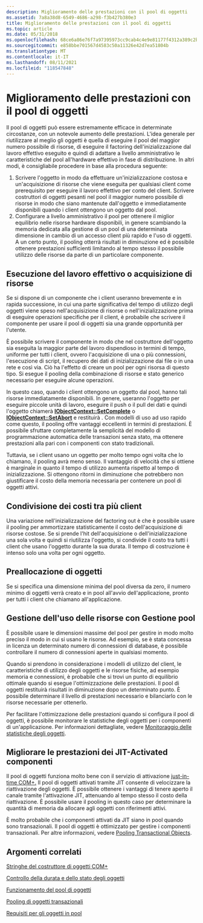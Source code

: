 ```yaml
---
description: Miglioramento delle prestazioni con il pool di oggetti
ms.assetid: 7a8a38d8-6549-4686-a298-f3b427b380e3
title: Miglioramento delle prestazioni con il pool di oggetti
ms.topic: article
ms.date: 05/31/2018
ms.openlocfilehash: 68ce6a86e76f7a97395973cc9cab4c4e9e81177f4312a389c2b01ec2d88eb7a8
ms.sourcegitcommit: e858bbe701567d4583c50a11326e42d7ea51804b
ms.translationtype: MT
ms.contentlocale: it-IT
ms.lasthandoff: 08/11/2021
ms.locfileid: "118547848"
---
```

# <a name="improving-performance-with-object-pooling"></a>Miglioramento delle prestazioni con il pool di oggetti

Il pool di oggetti può essere estremamente efficace in determinate circostanze, con un notevole aumento delle prestazioni. L'idea generale per riutilizzare al meglio gli oggetti è quella di eseguire il pool del maggior numero possibile di risorse, di eseguire il factoring dell'inizializzazione dal lavoro effettivo eseguito e quindi di adattare a livello amministrativo le caratteristiche del pool all'hardware effettivo in fase di distribuzione. In altri modi, è consigliabile procedere in base alla procedura seguente:

1.  Scrivere l'oggetto in modo da effettuare un'inizializzazione costosa e un'acquisizione di risorse che viene eseguita per qualsiasi client come prerequisito per eseguire il lavoro effettivo per conto del client. Scrivere costruttori di oggetti pesanti nel pool il maggior numero possibile di risorse in modo che siano mantenute dall'oggetto e immediatamente disponibili quando i client ottengono un oggetto dal pool.
2.  Configurare a livello amministrativo il pool per ottenere il miglior equilibrio nelle risorse hardware disponibili, in genere scambiando la memoria dedicata alla gestione di un pool di una determinata dimensione in cambio di un accesso client più rapido e l'uso di oggetti. A un certo punto, il pooling otterrà risultati in diminuzione ed è possibile ottenere prestazioni sufficienti limitando al tempo stesso il possibile utilizzo delle risorse da parte di un particolare componente.

## <a name="doing-actual-work-or-acquiring-resources"></a>Esecuzione del lavoro effettivo o acquisizione di risorse

Se si dispone di un componente che i client useranno brevemente e in rapida successione, in cui una parte significativa del tempo di utilizzo degli oggetti viene speso nell'acquisizione di risorse o nell'inizializzazione prima di eseguire operazioni specifiche per il client, è probabile che scrivere il componente per usare il pool di oggetti sia una grande opportunità per l'utente.

È possibile scrivere il componente in modo che nel costruttore dell'oggetto sia eseguita la maggior parte del lavoro dispendioso in termini di tempo, uniforme per tutti i client, ovvero l'acquisizione di una o più connessioni, l'esecuzione di script, il recupero dei dati di inizializzazione dai file o in una rete e così via. Ciò ha l'effetto di creare un pool per ogni risorsa di questo tipo. Si esegue il pooling della combinazione di risorse e stato generico necessario per eseguire alcune operazioni.

In questo caso, quando i client ottengono un oggetto dal pool, hanno tali risorse immediatamente disponibili. In genere, useranno l'oggetto per eseguire piccole unità di lavoro, eseguire il push o il pull dei dati e quindi l'oggetto chiamerà [**IObjectContext::SetComplete**](/windows/desktop/api/ComSvcs/nf-comsvcs-iobjectcontext-setcomplete) o [**IObjectContext::SetAbort**](/windows/desktop/api/ComSvcs/nf-comsvcs-iobjectcontext-setabort) e restituirà . Con modelli di uso ad uso rapido come questo, il pooling offre vantaggi eccellenti in termini di prestazioni. È possibile sfruttare completamente la semplicità del modello di programmazione automatica delle transazioni senza stato, ma ottenere prestazioni alla pari con i componenti con stato tradizionali.

Tuttavia, se i client usano un oggetto per molto tempo ogni volta che lo chiamano, il pooling avrà meno senso. Il vantaggio di velocità che si ottiene è marginale in quanto il tempo di utilizzo aumenta rispetto al tempo di inizializzazione. Si ottengono ritorni in diminuzione che potrebbero non giustificare il costo della memoria necessaria per contenere un pool di oggetti attivi.

## <a name="sharing-cost-across-multiple-clients"></a>Condivisione dei costi tra più client

Una variazione nell'inizializzazione del factoring out è che è possibile usare il pooling per ammortizzare statisticamente il costo dell'acquisizione di risorse costose. Se si prende l'hit dell'acquisizione o dell'inizializzazione una sola volta e quindi si riutilizza l'oggetto, si condivide il costo tra tutti i client che usano l'oggetto durante la sua durata. Il tempo di costruzione è intenso solo una volta per ogni oggetto.

## <a name="preallocating-objects"></a>Preallocazione di oggetti

Se si specifica una dimensione minima del pool diversa da zero, il numero minimo di oggetti verrà creato e in pool all'avvio dell'applicazione, pronto per tutti i client che chiamano all'applicazione.

## <a name="governing-resource-use-with-pool-management"></a>Gestione dell'uso delle risorse con Gestione pool

È possibile usare le dimensioni massime del pool per gestire in modo molto preciso il modo in cui si usano le risorse. Ad esempio, se è stata concessa in licenza un determinato numero di connessioni di database, è possibile controllare il numero di connessioni aperte in qualsiasi momento.

Quando si prendono in considerazione i modelli di utilizzo del client, le caratteristiche di utilizzo degli oggetti e le risorse fisiche, ad esempio memoria e connessioni, è probabile che si trovi un punto di equilibrio ottimale quando si esegue l'ottimizzazione delle prestazioni. Il pool di oggetti restituirà risultati in diminuzione dopo un determinato punto. È possibile determinare il livello di prestazioni necessario e bilanciarlo con le risorse necessarie per ottenerlo.

Per facilitare l'ottimizzazione delle prestazioni quando si configura il pool di oggetti, è possibile monitorare le statistiche degli oggetti per i componenti di un'applicazione. Per informazioni dettagliate, vedere [Monitoraggio delle statistiche degli oggetti](monitoring-object-statistics.md).

## <a name="improve-performance-of-jit-activated-components"></a>Migliorare le prestazioni dei JIT-Activated componenti

Il pool di oggetti funziona molto bene con il servizio di attivazione [just-in-time COM+.](com--just-in-time-activation.md) Il pool di oggetti attivati tramite JIT consente di velocizzare la riattivazione degli oggetti. È possibile ottenere i vantaggi di tenere aperto il canale tramite l'attivazione JIT, attenuando al tempo stesso il costo della riattivazione. È possibile usare il pooling in questo caso per determinare la quantità di memoria da allocare agli oggetti con riferimenti attivi.

È molto probabile che i componenti attivati da JIT siano in pool quando sono transazionali. Il pool di oggetti è ottimizzato per gestire i componenti transazionali. Per altre informazioni, vedere [Pooling Transactional Objects](pooling-transactional-objects.md).

## <a name="related-topics"></a>Argomenti correlati

<dl> <dt>

[Stringhe del costruttore di oggetti COM+](com--object-constructor-strings.md)
</dt> <dt>

[Controllo della durata e dello stato degli oggetti](controlling-object-lifetime-and-state.md)
</dt> <dt>

[Funzionamento del pool di oggetti](how-object-pooling-works.md)
</dt> <dt>

[Pooling di oggetti transazionali](pooling-transactional-objects.md)
</dt> <dt>

[Requisiti per gli oggetti in pool](requirements-for-poolable-objects.md)
</dt> </dl>

 

 



